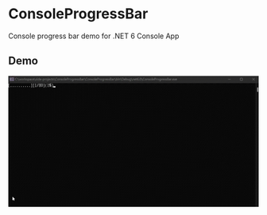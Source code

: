 # ConsoleProgressBar
Console progress bar demo for .NET 6 Console App

## Demo
![Demo](./assets/console-progress-bar.gif)
